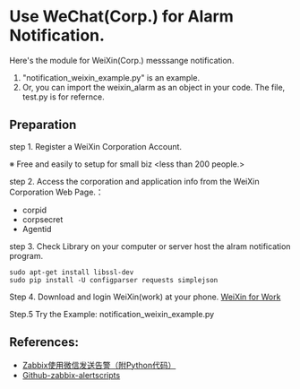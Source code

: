 # Use WeChat(Corp.) for Alarm Notification.
Here's  the module for WeiXin(Corp.) messsange notification.
1. "notification_weixin_example.py" is an example.
2. Or, you can import the weixin_alarm as an object in your code.
The file, test.py is for refernce.

## Preparation
step 1. Register a WeiXin Corporation Account.

 ※ Free and easily to setup for small biz <less than 200 people.>

step 2. Access the corporation and application info from the WeiXin Corporation Web Page.：
* corpid
* corpsecret
* Agentid

step 3. Check Library on your computer or server host the alram notification program.
```
sudo apt-get install libssl-dev
sudo pip install -U configparser requests simplejson
```

Step 4. Download and login WeiXin(work) at your phone.
 [WeiXin for Work](https://pc.qq.com/detail/14/detail_22554.html)

Step.5 Try the Example: notification_weixin_example.py

## References:
* [Zabbix使用微信发送告警（附Python代码）](http://www.ttlsa.com/zabbix/use-wechat-send-zabbix-msg/)
* [Github-zabbix-alertscripts](https://github.com/vincihu/zabbix-alertscripts/tree/master/AlertWeixin)